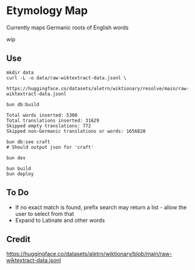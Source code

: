 # Etymology Map

Currently maps Germanic roots of English words

wip

## Use

    mkdir data
    curl -L -o data/raw-wiktextract-data.jsonl \
        https://huggingface.co/datasets/aletrn/wiktionary/resolve/main/raw-wiktextract-data.jsonl

    bun db:build

    Total words inserted: 5300
    Total translations inserted: 31629
    Skipped empty translations: 772
    Skipped non-Germanic translations or words: 1656820

    bun db:see craft
    # Should output json for 'craft'

    bun dev

    bun build
    bun deploy

## To Do

* If no exact match is found, prefix search may return a list - allow the user to select from that
* Expand to Latinate and other words

## Credit

https://huggingface.co/datasets/aletrn/wiktionary/blob/main/raw-wiktextract-data.jsonl

